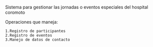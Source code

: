 Sistema para gestionar las jornadas o eventos especiales del hospital coromoto 

Operaciones que maneja:

    1.Registro de participantes
    2.Registro de eventos
    3.Manejo de datos de contacto
